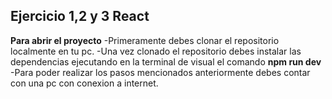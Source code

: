 ## Ejercicio 1,2 y 3 React
**Para abrir el proyecto**
-Primeramente debes clonar el repositorio localmente en tu pc.
-Una vez clonado el repositorio debes instalar las dependencias ejecutando en la terminal de visual el comando **npm run dev**
-Para poder realizar los pasos mencionados anteriormente debes contar con una pc con conexion a internet.
